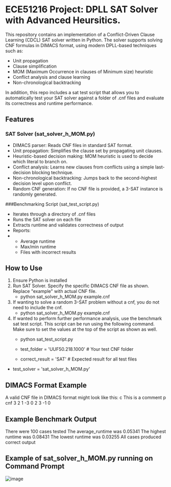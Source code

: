# ECE51216 Project: DPLL SAT Solver with Advanced Heursitics. 

This repository contains an implementation of a Conflict-Driven Clause Learning (CDCL) SAT solver written in Python. The solver supports solving CNF formulas in DIMACS format, using modern DPLL-based techniques such as:
- Unit propagation
- Clause simplification
- MOM (Maximum Occurrence in clauses of Minimum size) heuristic
- Conflict analysis and clause learning
- Non-chronological backtracking

In addition, this repo includes a sat test script that allows you to automatically test your SAT solver against a folder of .cnf files and evaluate its correctness and runtime performance. 

## Features
### SAT Solver (sat_solver_h_MOM.py)
- DIMACS parser: Reads CNF files in standard SAT format.
- Unit propagation: Simplifies the clause set by propagating unit clauses.
- Heuristic-based decision making: MOM heuristic is used to decide which literal to branch on.
- Conflict analysis: Learns new clauses from conflicts using a simple last-decision blocking technique.
- Non-chronological backtracking: Jumps back to the second-highest decision level upon conflict.
- Random CNF generation: If no CNF file is provided, a 3-SAT instance is randomly generated.

###Benchmarking Script (sat_test_script.py)
- Iterates through a directory of .cnf files
- Runs the SAT solver on each file
- Extracts runtime and validates correctness of output
- Reports:
- 
    -   Average runtime
    -   Max/min runtime
    -   Files with incorrect results
## How to Use
1. Ensure Python is installed
2. Run SAT Solver. Specify the specific DIMACS CNF file as shown. Replace "example" with actual CNF file. 
      - python sat_solver_h_MOM.py example.cnf
4. If wanting to solve a random 3-SAT problem without a cnf, you do not need to include the cnf.
     - python sat_solver_h_MOM.py example.cnf
6. If wanted to perform further performance analysis, use the benchmark sat test script. This script can be run using the following command. Make sure to set the values at the top of the script as shown as well.
    - python sat_test_script.py
   
   - test_folder = 'UUF50.218.1000'   # Your test CNF folder
   - correct_result = 'SAT'           # Expected result for all test files
  -  test_solver = 'sat_solver_h_MOM.py'

## DIMACS Format Example
A valid CNF file in DIMACS format might look like this:
c This is a comment
p cnf 3 2
1 -3 0
2 3 -1 0

## Example Benchmark Output
There were 100 cases tested
The average_runtime was 0.05341
The highest runtime was 0.08431
The lowest runtime was 0.03255
All cases produced correct output

## Example of sat_solver_h_MOM.py running on Command Prompt
![image](https://github.com/user-attachments/assets/ab5ac0de-052d-438f-b2e0-f272c8a339e7)
   

